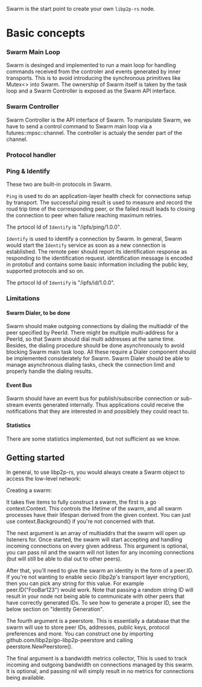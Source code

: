 
Swarm is the start point to create your own `libp2p-rs` node.

# Basic concepts

### Swarm Main Loop
Swarm is desinged and implemented to run a main loop for handling commands received from the controler and events generated by inner transports. This is to avoid introducing the synchronous primitives like Mutex<> into Swarm. The ownership of Swarm itself is taken by the task loop and a Swarm Controller is exposed as the Swarm API interface.


### Swarm Controller
Swarm Controller is the API interface of Swarm. To manipulate Swarm, we have to send a control command to Swarm main loop via a futures::mpsc::channel. The controller is actualy the sender part of the channel.


### Protocol handler

### Ping & Identify

These two are built-in protocols in Swarm. 

`Ping` is used to do an application-layer health check for connections setup by transport. The successful ping result is used to measure and record the roud trip time of the corresponding peer, or the failed result leads to closing the connection to peer when failure reaching maximum retries.

The prtocol Id of `Identify` is "/ipfs/ping/1.0.0".

`Identify` is used to identify a connection by Swarm. In general, Swarm would start the `Identify` service as soon as a new connection is established. The remote peer should report its identification response as responding to the identification request. identification message is encoded in protobuf and contains some basic information including the public key, supported protocols and so on.

The prtocol Id of `Identify` is "/ipfs/id/1.0.0".

### Limitations

#### Swarm Dialer, to be done

Swarm should make outgoing connections by dialing the multiaddr of the peer specified by PeerId. There might be multiple multi-address for a PeerId, so that Swarm should dial multi addresses at the same time. Besides, the dialing procedure should be done asynchronously to avoid blocking Swarm main task loop. All these require a Dialer component should be implemented considerately for Swarm. Swarm Dialer should be able to manage asynchronous dialing tasks, check the connection limit and properly handle the dialing results.  

#### Event Bus

Swarm should have an event bus for publish/subscribe connection or sub-stream events generated internally. Thus applications could receive the notifications that they are interested in and possiblely they could react to.

#### Statistics

There are some statistics implemented, but not sufficient as we know.





## Getting started

In general, to use libp2p-rs, you would always create a Swarm object to access the low-level network:

Creating a swarm:



It takes five items to fully construct a swarm, the first is a go context.Context. This controls the lifetime of the swarm, and all swarm processes have their lifespan derived from the given context. You can just use context.Background() if you're not concerned with that.

The next argument is an array of multiaddrs that the swarm will open up listeners for. Once started, the swarm will start accepting and handling incoming connections on every given address. This argument is optional, you can pass nil and the swarm will not listen for any incoming connections (but will still be able to dial out to other peers).

After that, you'll need to give the swarm an identity in the form of a peer.ID. If you're not wanting to enable secio (libp2p's transport layer encryption), then you can pick any string for this value. For example peer.ID("FooBar123") would work. Note that passing a random string ID will result in your node not being able to communicate with other peers that have correctly generated IDs. To see how to generate a proper ID, see the below section on "Identity Generation".

The fourth argument is a peerstore. This is essentially a database that the swarm will use to store peer IDs, addresses, public keys, protocol preferences and more. You can construct one by importing github.com/libp2p/go-libp2p-peerstore and calling peerstore.NewPeerstore().

The final argument is a bandwidth metrics collector, This is used to track incoming and outgoing bandwidth on connections managed by this swarm. It is optional, and passing nil will simply result in no metrics for connections being available.



 

